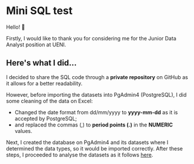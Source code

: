 # Mini SQL test

Hello! 👋 

Firstly, I would like to thank you for considering me for the Junior Data Analyst position at UENI.

## Here's what I did...

I decided to share the SQL code through a **private repository** on GitHub as it allows for a better readability.

However, before importing the datasets into PgAdmin4 (PostgreSQL), I did some cleaning of the data on Excel:
- Changed the date format from dd/mm/yyyy to **yyyy-mm-dd** as it is accepted by PostgreSQL;
- and replaced the commas (,) to **period points (.)** in the **NUMERIC** values.
  
Next, I created the database on PgAdmin4 and its datasets where I determined the data types, so it would be imported correctly.
After these steps, I proceeded to analyse the datasets as it follows [here](https://github.com/marianaobmorais/test_ueni/blob/main/mini_sql_test_ueni.sql).
